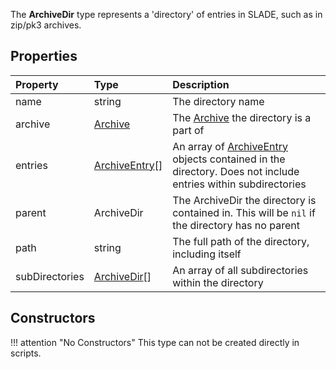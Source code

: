 The **ArchiveDir** type represents a 'directory' of entries in SLADE, such as in zip/pk3 archives.

## Properties

| Property | Type | Description |
|:---------|:-----|:------------|
<prop class="ro">name</prop> | <type>string</type> | The directory name
<prop class="ro">archive</prop> | <type>[Archive](Archive.md)</type> | The <type>[Archive](Archive.md)</type> the directory is a part of
<prop class="ro">entries</prop> | <type>[ArchiveEntry](ArchiveEntry.md)\[\]</type> | An array of <type>[ArchiveEntry](ArchiveEntry.md)</type> objects contained in the directory. Does not include entries within subdirectories
<prop class="ro">parent</prop> | <type>ArchiveDir</type> | The <type>ArchiveDir</type> the directory is contained in. This will be `nil` if the directory has no parent
<prop class="ro">path</prop> | <type>string</type> | The full path of the directory, including itself
<prop class="ro">subDirectories</prop> | <type>[ArchiveDir](ArchiveDir.md)\[\]</type> | An array of all subdirectories within the directory

## Constructors

!!! attention "No Constructors"
    This type can not be created directly in scripts.
